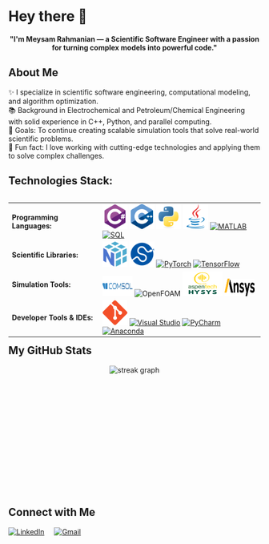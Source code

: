 <h1 align="left">Hey there 👋</h1>
<h4 align="center">"I'm Meysam Rahmanian — a Scientific Software Engineer with a passion for turning complex models into powerful code."</h4>

###

<h2 align="left">About Me</h2>

<p align="left">✨ I specialize in scientific software engineering, computational modeling, and algorithm optimization.<br> 
📚 Background in Electrochemical and Petroleum/Chemical Engineering with solid experience in C++, Python, and parallel computing.<br>
🎯 Goals: To continue creating scalable simulation tools that solve real-world scientific problems.<br>
🎲 Fun fact: I love working with cutting-edge technologies and applying them to solve complex challenges.</p>

###

<h2 align="left">Technologies Stack:</h2>

<table align="left">
  <tr>
    <td><strong>Programming Languages:</strong></td>
    <td>
      <a href="https://learn.microsoft.com/en-us/dotnet/csharp/" target="_blank"><img src="https://raw.githubusercontent.com/devicons/devicon/master/icons/csharp/csharp-original.svg" alt="C#" width="50" height="50"/></a>
      <a href="https://cplusplus.com/" target="_blank"><img src="https://raw.githubusercontent.com/devicons/devicon/master/icons/cplusplus/cplusplus-original.svg" alt="C++" width="50" height="50"/></a>
      <a href="https://www.python.org" target="_blank"><img src="https://raw.githubusercontent.com/devicons/devicon/master/icons/python/python-original.svg" alt="Python" width="50" height="50"/></a>
      <a href="https://www.java.com/" target="_blank"><img src="https://raw.githubusercontent.com/devicons/devicon/master/icons/java/java-original.svg" alt="Java" width="50" height="50"/></a>
      <a href="https://www.mathworks.com/" target="_blank"><img src="https://upload.wikimedia.org/wikipedia/commons/2/21/Matlab_Logo.png" alt="MATLAB" width="40" height="40"/></a>
      <a href="https://www.sql.org/" target="_blank"><img src="https://cdn-icons-png.freepik.com/256/4248/4248443.png" alt="SQL" width="50" height="50"/></a>
    </td>
  </tr>

  <tr>
    <td><strong>Scientific Libraries:</strong></td>
    <td>
      <a href="https://numpy.org/" target="_blank"><img src="https://raw.githubusercontent.com/devicons/devicon/master/icons/numpy/numpy-original.svg" alt="NumPy" width="50" height="50"/></a>
      <a href="https://scipy.org/" target="_blank"><img src="https://raw.githubusercontent.com/scipy/scipy/main/doc/source/_static/logo.svg" alt="SciPy" width="50" height="50"/></a>
      <a href="https://pytorch.org/" target="_blank"><img src="https://www.vectorlogo.zone/logos/pytorch/pytorch-icon.svg" alt="PyTorch" width="50" height="50"/></a>
      <a href="https://www.tensorflow.org/" target="_blank"><img src="https://www.vectorlogo.zone/logos/tensorflow/tensorflow-icon.svg" alt="TensorFlow" width="50" height="50"/></a>
    </td>
  </tr>

  <tr>
    <td><strong>Simulation Tools:</strong></td>
    <td>
      <img src="assets/comsol-logo.png" alt="COMSOL" width="60" height="40"/>
      <img src="https://avatars.githubusercontent.com/u/342353?s=200&v=4" alt="OpenFOAM" width="65" height="50"/>
      <img src="assets/aspen-logo.png" alt="Aspen HYSYS" width="80" height="50"/>
      <img src="assets/ansys-logo.png" alt="ANSYS" width="60" height="35"/>
    </td>
  </tr>

  <tr>
    <td><strong>Developer Tools & IDEs:</strong></td>
    <td>
      <a href="https://git-scm.com/" target="_blank"><img src="https://raw.githubusercontent.com/devicons/devicon/master/icons/git/git-original.svg" alt="Git" width="50" height="50"/></a>
      <a href="https://visualstudio.microsoft.com/" target="_blank"><img src="https://img.icons8.com/color/48/000000/visual-studio--v1.png" alt="Visual Studio" width="50" height="50"/></a>
      <a href="https://www.jetbrains.com/pycharm/" target="_blank"><img src="https://img.icons8.com/color/452/pycharm.png" alt="PyCharm" width="50" height="50"/></a>
      <a href="https://www.anaconda.com/" target="_blank"><img src="https://img.icons8.com/fluency/48/000000/anaconda.png" alt="Anaconda" width="50" height="50"/></a>
    </td>
  </tr>
</table>

<br><br><br><br><br><br><br><br><br><br><br><br>

<h2 align="left">My GitHub Stats</h2>
<div align="center" style="margin-bottom: 30px;">
  <img src="https://streak-stats.demolab.com?user=meysam-rahmanian&locale=en&mode=daily&theme=dark&hide_border=false&border_radius=5&order=3" height="220" alt="streak graph" />
</div>

###
<br><br><br><br><br><br><br><br><br><br><br><br>

<h2 align="left">Connect with Me</h2>
<p align="left">
  <a href="https://www.linkedin.com/in/meysam-rahmanian/" target="_blank"><img src="https://raw.githubusercontent.com/rahuldkjain/github-profile-readme-generator/master/src/images/icons/Social/linked-in-alt.svg" alt="LinkedIn" height="30" width="30" /></a>
  &nbsp;&nbsp;&nbsp;
  <a href="mailto:rahmanian.s.meysam@gmail.com" target="_blank"><img src="https://img.icons8.com/color/452/gmail.png" alt="Gmail" height="30" width="30"/></a>
</p>

###

